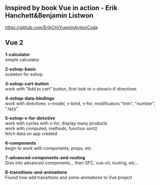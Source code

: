 ## Inspired by book Vue in action - Erik Hanchett&Benjamin Listwon ##
https://github.com/ErikCH/VuejsInActionCode


## Vue 2 ##

**1-calculator**\
simple calculator

**2-eshop-basic**\
sceleton for eshop

**3-eshop-cart-button**\
work with "Add to cart" button, first look to v-show/v-if directives

**4-eshop-data-bindings**\
work with directives: v-model, v-bind, v-for, modificators "trim", "number", ".lazy"

**5-eshop-v-for-directive**\
work with cycles with v-for, display many products\
work with computed, methods, function sort()\
fetch data on app created

**6-components**\
begin to work with components, props, etc

**7-advanced-components-and-routing**\
Dive into advanced components, , then SFC, vue-cli, routing, etc...

**8-transitions-and-animations**\
Found how add transitions and some animations to Vue project


